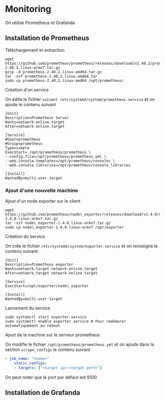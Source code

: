 # Monitoring

On utilise Prometheus et Grafanda

## Installation de Prometheus

Téléchargement et extraction

```shell
wget https://github.com/prometheus/prometheus/releases/download/v2.40.3/prometheus-2.40.3.linux-armv7.tar.gz
gzip -d prometheus-2.40.2.linux-amd64.tar.gz
tar -xvf prometheus-2.40.2.linux-amd64.tar
sudo cp prometheus-2.40.2.linux-amd64 /opt/prometheus/
```

Création d'un service 

On édite le fichier `suivant /etc/systemd/system/prometheus.service` et on ajoute le contenu suivant

```
[Unit]
Description=Prometheus Server
Wants=network-online.target
After=network-online.target

[Service]
#User=prometheus
#Group=prometheus
Type=simple
ExecStart= /opt/prometheus/prometheus \
--config.file=/opt/prometheus/prometheus.yml \
--web.console.templates=/opt/prometheus/consoles \
--web.console.libraries=/opt/prometheus/console_libraries

[Install]
WantedBy=multi-user.target
```

### Ajout d'une nouvelle machine

Ajout d'un node exporter sur le client

```
wget https://github.com/prometheus/node\_exporter/releases/download/v1.4.0/node\_exporter-1.4.0.linux-armv7.tar.gz
tar -xzf node\_exporter-1.4.0.linux-armv7.tar.gz
sudo cp node\_exporter-1.4.0.linux-armv7 /opt/exporter
```

Création du service

On crée le fichier `/etc/systemd/system/exporter.service` et on renseigne le contenu suivant:

```
[Unit]
Description=Prometheus exporter
Wants=network.target network-online.target
After=network.target network-online.target

[Service]
ExecStart=/opt/exporter/node\_exporter

[Install]
WantedBy=multi-user.target
```

Lancement du service

```
sudo systemctl start exporter.service
sudo systemctl enable exporter.service # Pour redémarer automatiquement au reboot
```

Ajout de la machine sur le serveur prometheus

On modifie le fichier `/opt/prometheus/prometheus.yml` et on ajoute dans la section `scrape_configs` le contenu suivant

```yml
- job_name: "<name>"
	static_configs:
	- targets: ["<target ip>:<target port>"]
```

On peut noter que le port par défaut est 9100

## Installation de Grafanda
